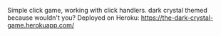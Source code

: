 Simple click game, working with click handlers. dark crystal themed because wouldn't you? 
Deployed on Heroku: https://the-dark-crystal-game.herokuapp.com/

